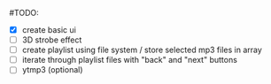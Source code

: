 #TODO:
- [x] create basic ui
- [ ] 3D strobe effect
- [ ] create playlist using file system / store selected mp3 files in array
- [ ] iterate through playlist files with "back" and "next" buttons
- [ ] ytmp3 (optional)